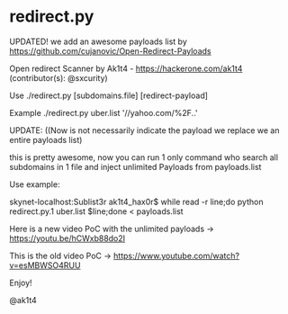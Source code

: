 # redirect.py
UPDATED!  we add an awesome payloads list by https://github.com/cujanovic/Open-Redirect-Payloads

Open redirect Scanner by Ak1t4 - https://hackerone.com/ak1t4
(contributor(s): @sxcurity)


Use ./redirect.py [subdomains.file] [redirect-payload]

Example ./redirect.py uber.list '//yahoo.com/%2F..'


UPDATE:  ((Now is not necessarily indicate the payload we replace we an entire payloads list)

this is pretty awesome, now you can run 1 only command who search all subdomains in 1 file and inject unlimited Payloads from payloads.list

Use example:

skynet-localhost:Sublist3r ak1t4_hax0r$  while read -r line;do python redirect.py.1 uber.list $line;done < payloads.list 


Here is a new video PoC with the unlimited payloads -> https://youtu.be/hCWxb88do2I

This is the old video PoC  -> https://www.youtube.com/watch?v=esMBWSO4RUU

Enjoy!

@ak1t4



